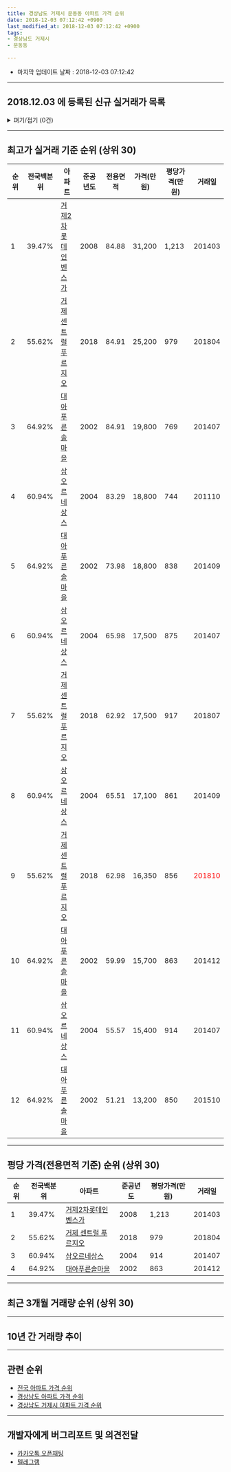 ```yaml
---
title: 경상남도 거제시 문동동 아파트 가격 순위
date: 2018-12-03 07:12:42 +0900
last_modified_at: 2018-12-03 07:12:42 +0900
tags:
- 경상남도 거제시
- 문동동

---
```


* 마지막 업데이트 날짜 : 2018-12-03 07:12:42

---

## 2018.12.03 에 등록된 신규 실거래가 목록

<details>
<summary>펴기/접기 (0건)</summary>
<div markdown="1">

|아파트|전국백분위|준공년도|전용면적|가격(만원)|평당가격(만원)|거래일|
|---|---|---|---|---|---|---|
|없음|||||||


</div>
</details>

---

## 최고가 실거래 기준 순위 (상위 30)


|순위|전국백분위|아파트|준공년도|전용면적|가격(만원)|평당가격(만원)|거래일|
|---|---|---|---|---|---|---|---|
|1|39.47%|[거제2차롯데인벤스가](https://search.naver.com/search.naver?query=%EA%B2%BD%EC%83%81%EB%82%A8%EB%8F%84+%EA%B1%B0%EC%A0%9C%EC%8B%9C+%EB%AC%B8%EB%8F%99%EB%8F%99+%EA%B1%B0%EC%A0%9C2%EC%B0%A8%EB%A1%AF%EB%8D%B0%EC%9D%B8%EB%B2%A4%EC%8A%A4%EA%B0%80)|2008|84.88|31,200|1,213|201403|
|2|55.62%|[거제 센트럴 푸르지오](https://search.naver.com/search.naver?query=%EA%B2%BD%EC%83%81%EB%82%A8%EB%8F%84+%EA%B1%B0%EC%A0%9C%EC%8B%9C+%EB%AC%B8%EB%8F%99%EB%8F%99+%EA%B1%B0%EC%A0%9C+%EC%84%BC%ED%8A%B8%EB%9F%B4+%ED%91%B8%EB%A5%B4%EC%A7%80%EC%98%A4)|2018|84.91|25,200|979|201804|
|3|64.92%|[대아푸른솔마을](https://search.naver.com/search.naver?query=%EA%B2%BD%EC%83%81%EB%82%A8%EB%8F%84+%EA%B1%B0%EC%A0%9C%EC%8B%9C+%EB%AC%B8%EB%8F%99%EB%8F%99+%EB%8C%80%EC%95%84%ED%91%B8%EB%A5%B8%EC%86%94%EB%A7%88%EC%9D%84)|2002|84.91|19,800|769|201407|
|4|60.94%|[삼오르네상스](https://search.naver.com/search.naver?query=%EA%B2%BD%EC%83%81%EB%82%A8%EB%8F%84+%EA%B1%B0%EC%A0%9C%EC%8B%9C+%EB%AC%B8%EB%8F%99%EB%8F%99+%EC%82%BC%EC%98%A4%EB%A5%B4%EB%84%A4%EC%83%81%EC%8A%A4)|2004|83.29|18,800|744|201110|
|5|64.92%|[대아푸른솔마을](https://search.naver.com/search.naver?query=%EA%B2%BD%EC%83%81%EB%82%A8%EB%8F%84+%EA%B1%B0%EC%A0%9C%EC%8B%9C+%EB%AC%B8%EB%8F%99%EB%8F%99+%EB%8C%80%EC%95%84%ED%91%B8%EB%A5%B8%EC%86%94%EB%A7%88%EC%9D%84)|2002|73.98|18,800|838|201409|
|6|60.94%|[삼오르네상스](https://search.naver.com/search.naver?query=%EA%B2%BD%EC%83%81%EB%82%A8%EB%8F%84+%EA%B1%B0%EC%A0%9C%EC%8B%9C+%EB%AC%B8%EB%8F%99%EB%8F%99+%EC%82%BC%EC%98%A4%EB%A5%B4%EB%84%A4%EC%83%81%EC%8A%A4)|2004|65.98|17,500|875|201407|
|7|55.62%|[거제 센트럴 푸르지오](https://search.naver.com/search.naver?query=%EA%B2%BD%EC%83%81%EB%82%A8%EB%8F%84+%EA%B1%B0%EC%A0%9C%EC%8B%9C+%EB%AC%B8%EB%8F%99%EB%8F%99+%EA%B1%B0%EC%A0%9C+%EC%84%BC%ED%8A%B8%EB%9F%B4+%ED%91%B8%EB%A5%B4%EC%A7%80%EC%98%A4)|2018|62.92|17,500|917|201807|
|8|60.94%|[삼오르네상스](https://search.naver.com/search.naver?query=%EA%B2%BD%EC%83%81%EB%82%A8%EB%8F%84+%EA%B1%B0%EC%A0%9C%EC%8B%9C+%EB%AC%B8%EB%8F%99%EB%8F%99+%EC%82%BC%EC%98%A4%EB%A5%B4%EB%84%A4%EC%83%81%EC%8A%A4)|2004|65.51|17,100|861|201409|
|9|55.62%|[거제 센트럴 푸르지오](https://search.naver.com/search.naver?query=%EA%B2%BD%EC%83%81%EB%82%A8%EB%8F%84+%EA%B1%B0%EC%A0%9C%EC%8B%9C+%EB%AC%B8%EB%8F%99%EB%8F%99+%EA%B1%B0%EC%A0%9C+%EC%84%BC%ED%8A%B8%EB%9F%B4+%ED%91%B8%EB%A5%B4%EC%A7%80%EC%98%A4)|2018|62.98|16,350|856|<span style="color:red">201810</span>|
|10|64.92%|[대아푸른솔마을](https://search.naver.com/search.naver?query=%EA%B2%BD%EC%83%81%EB%82%A8%EB%8F%84+%EA%B1%B0%EC%A0%9C%EC%8B%9C+%EB%AC%B8%EB%8F%99%EB%8F%99+%EB%8C%80%EC%95%84%ED%91%B8%EB%A5%B8%EC%86%94%EB%A7%88%EC%9D%84)|2002|59.99|15,700|863|201412|
|11|60.94%|[삼오르네상스](https://search.naver.com/search.naver?query=%EA%B2%BD%EC%83%81%EB%82%A8%EB%8F%84+%EA%B1%B0%EC%A0%9C%EC%8B%9C+%EB%AC%B8%EB%8F%99%EB%8F%99+%EC%82%BC%EC%98%A4%EB%A5%B4%EB%84%A4%EC%83%81%EC%8A%A4)|2004|55.57|15,400|914|201407|
|12|64.92%|[대아푸른솔마을](https://search.naver.com/search.naver?query=%EA%B2%BD%EC%83%81%EB%82%A8%EB%8F%84+%EA%B1%B0%EC%A0%9C%EC%8B%9C+%EB%AC%B8%EB%8F%99%EB%8F%99+%EB%8C%80%EC%95%84%ED%91%B8%EB%A5%B8%EC%86%94%EB%A7%88%EC%9D%84)|2002|51.21|13,200|850|201510|


---

## 평당 가격(전용면적 기준) 순위 (상위 30)


|순위|전국백분위|아파트|준공년도|평당가격(만원)|거래일|
|---|---|---|---|---|---|
|1|39.47%|[거제2차롯데인벤스가](https://search.naver.com/search.naver?query=%EA%B2%BD%EC%83%81%EB%82%A8%EB%8F%84+%EA%B1%B0%EC%A0%9C%EC%8B%9C+%EB%AC%B8%EB%8F%99%EB%8F%99+%EA%B1%B0%EC%A0%9C2%EC%B0%A8%EB%A1%AF%EB%8D%B0%EC%9D%B8%EB%B2%A4%EC%8A%A4%EA%B0%80)|2008|1,213|201403|
|2|55.62%|[거제 센트럴 푸르지오](https://search.naver.com/search.naver?query=%EA%B2%BD%EC%83%81%EB%82%A8%EB%8F%84+%EA%B1%B0%EC%A0%9C%EC%8B%9C+%EB%AC%B8%EB%8F%99%EB%8F%99+%EA%B1%B0%EC%A0%9C+%EC%84%BC%ED%8A%B8%EB%9F%B4+%ED%91%B8%EB%A5%B4%EC%A7%80%EC%98%A4)|2018|979|201804|
|3|60.94%|[삼오르네상스](https://search.naver.com/search.naver?query=%EA%B2%BD%EC%83%81%EB%82%A8%EB%8F%84+%EA%B1%B0%EC%A0%9C%EC%8B%9C+%EB%AC%B8%EB%8F%99%EB%8F%99+%EC%82%BC%EC%98%A4%EB%A5%B4%EB%84%A4%EC%83%81%EC%8A%A4)|2004|914|201407|
|4|64.92%|[대아푸른솔마을](https://search.naver.com/search.naver?query=%EA%B2%BD%EC%83%81%EB%82%A8%EB%8F%84+%EA%B1%B0%EC%A0%9C%EC%8B%9C+%EB%AC%B8%EB%8F%99%EB%8F%99+%EB%8C%80%EC%95%84%ED%91%B8%EB%A5%B8%EC%86%94%EB%A7%88%EC%9D%84)|2002|863|201412|


---

## 최근 3개월 거래량 순위 (상위 30)


<div style="width:100%;">
    <canvas id="deal_count_ranking" height="250"></canvas>
</div>


<script>
new Chart(document.getElementById("deal_count_ranking"), {
    type: 'horizontalBar',
    data: {
        labels: ['삼오르네상스', '거제2차롯데인벤스가', '거제 센트럴 푸르지오'],
        datasets: [{
            label: '실거래 수',
            data: [5, 4, 2],
            borderColor: "rgba(255, 0, 128, 1)",
            backgroundColor: "rgba(255, 0, 128, 0.5)",
            fill: false,
        }]
    },
    options: {
        responsive: true,
        title: {
            display: true,
            text: '최근 3개월 거래량 순위'
        },
        tooltips: {
            mode: 'index',
            intersect: false,
            callbacks: {
                title: function(tooltipItems, data) {
                    return "실거래 수:";
                },
                label: function(tooltipItem, data) {
                    return data.labels[tooltipItem.index] + ": " + tooltipItem.xLabel;
                }
            }
        },
        hover: {
            mode: 'nearest',
            intersect: true
        },
        scales: {
            xAxes: [{
                display: true,
                scaleLabel: {
                    display: true,
                    labelString: '실거래 수'
                },
                ticks: {
                    suggestedMin: 0,
                }
            }],
            yAxes: [{
                display: true,
                ticks: {
                    autoSkip: false,
                    callback: function(value, index, values) {
                        if (value.length > 15)
                            return value.substr(0, 13) + "...";
                        else
                            return value;
                    }
                },
                scaleLabel: {
                    display: false,
                }
            }]
        }
    }
});

</script>


---

## 10년 간 거래량 추이


<div style="width:100%;">
    <canvas id="deal_progress" height="250"></canvas>
</div>

<script>
new Chart(document.getElementById("deal_progress"), {
    type: 'line',
    data: {
        labels: ['200812','200901','200902','200903','200904','200905','200906','200907','200908','200909','200910','200911','200912','201001','201002','201003','201004','201005','201006','201007','201008','201009','201010','201011','201012','201101','201102','201103','201104','201105','201106','201107','201108','201109','201110','201111','201112','201201','201202','201203','201204','201205','201206','201207','201208','201209','201210','201211','201212','201301','201302','201303','201304','201305','201306','201307','201308','201309','201310','201311','201312','201401','201402','201403','201404','201405','201406','201407','201408','201409','201410','201411','201412','201501','201502','201503','201504','201505','201506','201507','201508','201509','201510','201511','201512','201601','201602','201603','201604','201605','201606','201607','201608','201609','201610','201611','201612','201701','201702','201703','201704','201705','201706','201707','201708','201709','201710','201711','201712','201801','201802','201803','201804','201805','201806','201807','201808','201809','201810','201811','201812'],
        datasets: [{
            label: '실거래 수',
            pointRadius: 1,
            data: [10, 8, 8, 13, 10, 10, 6, 12, 9, 19, 8, 7, 5, 3, 5, 6, 3, 9, 5, 9, 17, 8, 15, 3, 8, 10, 8, 9, 11, 3, 10, 7, 5, 13, 9, 9, 3, 4, 7, 10, 4, 6, 3, 4, 2, 4, 11, 8, 12, 7, 12, 13, 15, 21, 4, 11, 8, 12, 17, 9, 7, 8, 5, 15, 9, 13, 10, 16, 7, 18, 9, 11, 13, 8, 8, 8, 8, 6, 7, 5, 5, 9, 6, 6, 5, 4, 3, 5, 5, 0, 2, 3, 5, 6, 4, 4, 1, 1, 1, 6, 2, 6, 6, 2, 3, 4, 2, 4, 0, 3, 5, 8, 3, 3, 7, 2, 3, 3, 9, 2, 0],
            borderColor: "rgba(255, 201, 14, 1)",
            backgroundColor: "rgba(255, 201, 14, 0.5)",
            fill: true,
        }]
    },
    options: {
        responsive: true,
        title: {
            display: true,
            text: '10년간 거래량 추이'
        },
        tooltips: {
            mode: 'index',
            intersect: false,
        },
        hover: {
            mode: 'nearest',
            intersect: true
        },
        scales: {
            xAxes: [{
                display: true,
                scaleLabel: {
                    display: true,
                    labelString: '년/월'
                }
            }],
            yAxes: [{
                display: true,
                ticks: {
                    suggestedMin: 0,
                },
                scaleLabel: {
                    display: true,
                    labelString: '실거래 수'
                }
            }]
        }
    }
});

</script>


---

## 관련 순위

- [전국 아파트 가격 순위](https://inasie.github.io/apt-ranking/전국)
- [경상남도 아파트 가격 순위](https://inasie.github.io/apt-ranking/경상남도)
- [경상남도 거제시 아파트 가격 순위](https://inasie.github.io/apt-ranking/경상남도-거제시)


---

## 개발자에게 버그리포트 및 의견전달

- [카카오톡 오픈채팅](https://open.kakao.com/o/gLJUAP4)
- [텔레그램](https://t.me/inasie)

